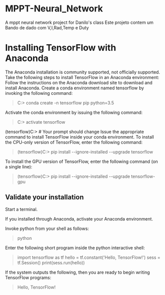 # MPPT-Neural_Network
A mppt neural network project for  Danilo's class
Este projeto contem um Bando de dado com V,I,Rad,Temp e Duty

# Installing TensorFlow with Anaconda #

The Anaconda installation is community supported, not officially supported.
Take the following steps to install TensorFlow in an Anaconda environment:
Follow the instructions on the Anaconda download site to download and install Anaconda.
Create a conda environment named tensorflow by invoking the following command:

> C:> conda create -n tensorflow pip python=3.5 

Activate the conda environment by issuing the following command:

> C:> activate tensorflow

(tensorflow)C:>  # Your prompt should change 
Issue the appropriate command to install TensorFlow inside your conda environment. To install the CPU-only version of TensorFlow, enter the following command:

> (tensorflow)C:> pip install --ignore-installed --upgrade tensorflow 

To install the GPU version of TensorFlow, enter the following command (on a single line):

> (tensorflow)C:> pip install --ignore-installed --upgrade tensorflow-gpu 

## Validate your installation ##
Start a terminal.

If you installed through Anaconda, activate your Anaconda environment.

Invoke python from your shell as follows:

> python

Enter the following short program inside the python interactive shell:

> import tensorflow as tf
> hello = tf.constant('Hello, TensorFlow!')
> sess = tf.Session()
> print(sess.run(hello))

If the system outputs the following, then you are ready to begin writing TensorFlow programs:

> Hello, TensorFlow!

